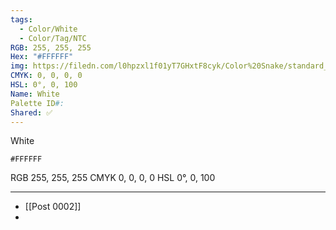 ```yaml
---
tags:
  - Color/White
  - Color/Tag/NTC
RGB: 255, 255, 255
Hex: "#FFFFFF"
img: https://filedn.com/l0hpzxl1f01yT7GHxtF8cyk/Color%20Snake/standard_csv_to_svg//FFFFFF.svg
CMYK: 0, 0, 0, 0
HSL: 0°, 0, 100
Name: White
Palette ID#: 
Shared: ✅
---
```

White
```palette
#FFFFFF
```
RGB 255, 255, 255
CMYK	0, 0, 0, 0
HSL	0°, 0, 100


---

- [[Post 0002]]
- 